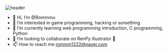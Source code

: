 ![header](https://capsule-render.vercel.app/api?type=waving&color=auto&height=300&section=header&text=Rommmu&fontSize=40)


- 👋 Hi, I’m @Rommmu
- 👀 I’m interested in game programming, hacking or something
- 🌱 I’m currently learning web programming introduction, C programming, Python
- 💞️ I’m looking to collaborate on RenPy illustrator 🌺
- 📫 How to reach me rommm1222@naver.com

<!---
Rommmu/Rommmu is a ✨ special ✨ repository because its `README.md` (this file) appears on your GitHub profile.
You can click the Preview link to take a look at your changes.
--->

